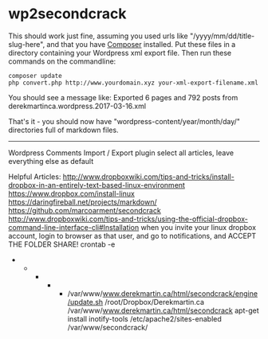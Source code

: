 wp2secondcrack
==============

This should work just fine, assuming you used urls like "/yyyy/mm/dd/title-slug-here", and that you have [Composer](https://getcomposer.org) installed.
Put these files in a directory containing your Wordpress xml export file.
Then run these commands on the commandline:
```
composer update
php convert.php http://www.yourdomain.xyz your-xml-export-filename.xml
```
You should see a message like:
Exported 6 pages and 792 posts from derekmartinca.wordpress.2017-03-16.xml

That's it - you should now have "wordpress-content/year/month/day/" directories full of markdown files.

-----
Wordpress Comments Import / Export plugin
select all articles, leave everything else as default

Helpful Articles:
http://www.dropboxwiki.com/tips-and-tricks/install-dropbox-in-an-entirely-text-based-linux-environment
https://www.dropbox.com/install-linux
https://daringfireball.net/projects/markdown/
https://github.com/marcoarment/secondcrack
http://www.dropboxwiki.com/tips-and-tricks/using-the-official-dropbox-command-line-interface-cli#Installation
when you invite your linux dropbox account, login to browser as that user, and go to notifications, and ACCEPT THE FOLDER SHARE!
crontab -e
* * * * * /var/www/www.derekmartin.ca/html/secondcrack/engine/update.sh /root/Dropbox/Derekmartin.ca /var/www/www.derekmartin.ca/html/secondcrack
apt-get install inotify-tools
/etc/apache2/sites-enabled
/var/www/secondcrack/